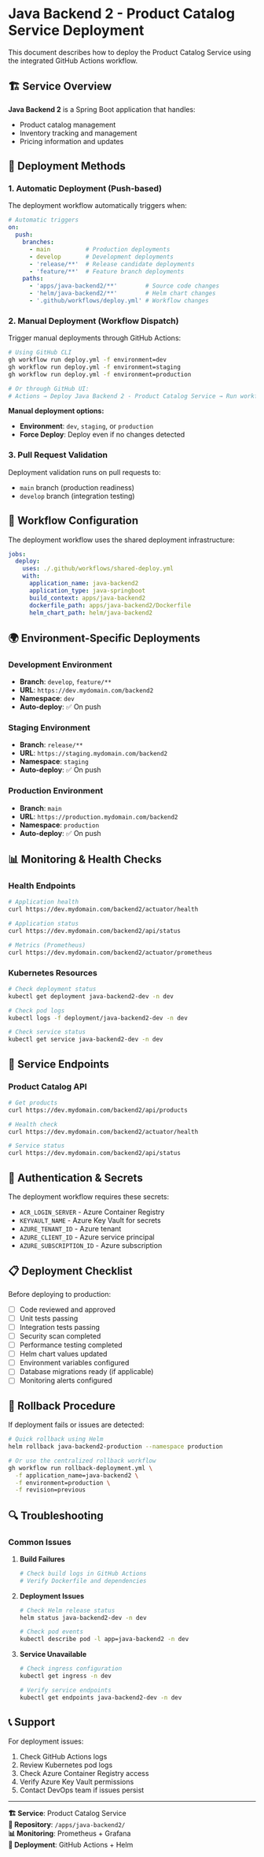 # Java Backend 2 - Product Catalog Service Deployment

This document describes how to deploy the Product Catalog Service using the integrated GitHub Actions workflow.

## 🏗️ **Service Overview**

**Java Backend 2** is a Spring Boot application that handles:
- Product catalog management
- Inventory tracking and management
- Pricing information and updates

## 🚀 **Deployment Methods**

### 1. **Automatic Deployment (Push-based)**

The deployment workflow automatically triggers when:

```yaml
# Automatic triggers
on:
  push:
    branches:
      - main          # Production deployments
      - develop       # Development deployments
      - 'release/**'  # Release candidate deployments
      - 'feature/**'  # Feature branch deployments
    paths:
      - 'apps/java-backend2/**'        # Source code changes
      - 'helm/java-backend2/**'        # Helm chart changes
      - '.github/workflows/deploy.yml' # Workflow changes
```

### 2. **Manual Deployment (Workflow Dispatch)**

Trigger manual deployments through GitHub Actions:

```bash
# Using GitHub CLI
gh workflow run deploy.yml -f environment=dev
gh workflow run deploy.yml -f environment=staging
gh workflow run deploy.yml -f environment=production

# Or through GitHub UI:
# Actions → Deploy Java Backend 2 - Product Catalog Service → Run workflow
```

**Manual deployment options:**
- **Environment**: `dev`, `staging`, or `production`
- **Force Deploy**: Deploy even if no changes detected

### 3. **Pull Request Validation**

Deployment validation runs on pull requests to:
- `main` branch (production readiness)
- `develop` branch (integration testing)

## 🔧 **Workflow Configuration**

The deployment workflow uses the shared deployment infrastructure:

```yaml
jobs:
  deploy:
    uses: ./.github/workflows/shared-deploy.yml
    with:
      application_name: java-backend2
      application_type: java-springboot
      build_context: apps/java-backend2
      dockerfile_path: apps/java-backend2/Dockerfile
      helm_chart_path: helm/java-backend2
```

## 🌍 **Environment-Specific Deployments**

### Development Environment
- **Branch**: `develop`, `feature/**`
- **URL**: `https://dev.mydomain.com/backend2`
- **Namespace**: `dev`
- **Auto-deploy**: ✅ On push

### Staging Environment
- **Branch**: `release/**`
- **URL**: `https://staging.mydomain.com/backend2`
- **Namespace**: `staging`
- **Auto-deploy**: ✅ On push

### Production Environment
- **Branch**: `main`
- **URL**: `https://production.mydomain.com/backend2`
- **Namespace**: `production`
- **Auto-deploy**: ✅ On push

## 📊 **Monitoring & Health Checks**

### Health Endpoints
```bash
# Application health
curl https://dev.mydomain.com/backend2/actuator/health

# Application status
curl https://dev.mydomain.com/backend2/api/status

# Metrics (Prometheus)
curl https://dev.mydomain.com/backend2/actuator/prometheus
```

### Kubernetes Resources
```bash
# Check deployment status
kubectl get deployment java-backend2-dev -n dev

# Check pod logs
kubectl logs -f deployment/java-backend2-dev -n dev

# Check service status
kubectl get service java-backend2-dev -n dev
```

## 🎯 **Service Endpoints**

### Product Catalog API
```bash
# Get products
curl https://dev.mydomain.com/backend2/api/products

# Health check
curl https://dev.mydomain.com/backend2/actuator/health

# Service status
curl https://dev.mydomain.com/backend2/api/status
```

## 🔐 **Authentication & Secrets**

The deployment workflow requires these secrets:
- `ACR_LOGIN_SERVER` - Azure Container Registry
- `KEYVAULT_NAME` - Azure Key Vault for secrets
- `AZURE_TENANT_ID` - Azure tenant
- `AZURE_CLIENT_ID` - Azure service principal
- `AZURE_SUBSCRIPTION_ID` - Azure subscription

## 📋 **Deployment Checklist**

Before deploying to production:

- [ ] Code reviewed and approved
- [ ] Unit tests passing
- [ ] Integration tests passing
- [ ] Security scan completed
- [ ] Performance testing completed
- [ ] Helm chart values updated
- [ ] Environment variables configured
- [ ] Database migrations ready (if applicable)
- [ ] Monitoring alerts configured

## 🚨 **Rollback Procedure**

If deployment fails or issues are detected:

```bash
# Quick rollback using Helm
helm rollback java-backend2-production --namespace production

# Or use the centralized rollback workflow
gh workflow run rollback-deployment.yml \
  -f application_name=java-backend2 \
  -f environment=production \
  -f revision=previous
```

## 🔍 **Troubleshooting**

### Common Issues

1. **Build Failures**
   ```bash
   # Check build logs in GitHub Actions
   # Verify Dockerfile and dependencies
   ```

2. **Deployment Issues**
   ```bash
   # Check Helm release status
   helm status java-backend2-dev -n dev
   
   # Check pod events
   kubectl describe pod -l app=java-backend2 -n dev
   ```

3. **Service Unavailable**
   ```bash
   # Check ingress configuration
   kubectl get ingress -n dev
   
   # Verify service endpoints
   kubectl get endpoints java-backend2-dev -n dev
   ```

## 📞 **Support**

For deployment issues:
1. Check GitHub Actions logs
2. Review Kubernetes pod logs
3. Check Azure Container Registry access
4. Verify Azure Key Vault permissions
5. Contact DevOps team if issues persist

---

**🏗️ Service**: Product Catalog Service  
**🔗 Repository**: `/apps/java-backend2/`  
**📊 Monitoring**: Prometheus + Grafana  
**🚀 Deployment**: GitHub Actions + Helm